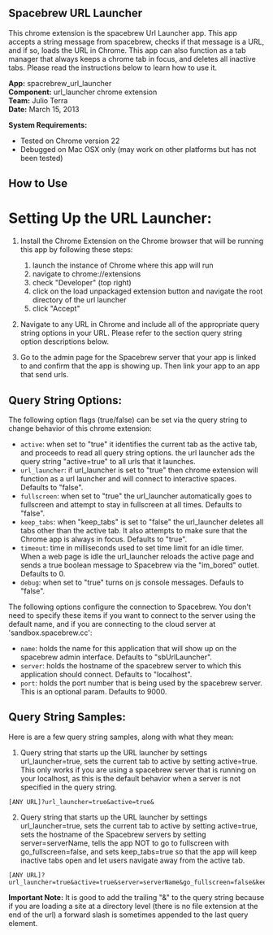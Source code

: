 Spacebrew URL Launcher
----------------------

This chrome extension is the spacebrew Url Launcher app. This app accepts a string message from spacebrew, checks if that message is a URL, and if so, loads the URL in Chrome. This app can also function as a tab manager that always keeps a chrome tab in focus, and deletes all inactive tabs. Please read the instructions below to learn how to use it.

**App:** 	spacrebrew_url_launcher  
**Component:** 	url_launcher chrome extension  
**Team:** 	Julio Terra  
**Date:** 	March 15, 2013    
  
**System Requirements:** 
* Tested on Chrome version 22 
* Debugged on Mac OSX only (may work on other platforms but has not been tested)  

  
How to Use 
----------------------------  

Setting Up the URL Launcher:
============================  

1. Install the Chrome Extension on the Chrome browser that will be running this app by following these steps:
	1. launch the instance of Chrome where this app will run
	2. navigate to chrome://extensions
	3. check "Developer" (top right)
	4. click on the load unpackaged extension button and navigate the root directory of the url launcher
	5. click "Accept"
  
2. Navigate to any URL in Chrome and include all of the appropriate query string options in your URL. Please refer to the section query string option descriptions below.
  
3. Go to the admin page for the Spacebrew server that your app is linked to and confirm that the app is showing up. Then link your app to an app that send urls.
  
Query String Options:
---------------------  
  
The following option flags (true/false) can be set via the query string to change behavior of this chrome extension:

* `active`: when set to "true" it identifies the current tab as the active tab, and proceeds to read all query string options. the url launcher ads the query string "active=true" to all urls that it launches. 
* `url_launcher`: if url_launcher is set to "true" then chrome extension will function as a url launcher and will connect to interactive spaces. Defaults to "false".
* `fullscreen`: when set to "true" the url_launcher automatically goes to fullscreen and attempt to stay in fullscreen at all times. Defaults to "false".
* `keep_tabs`: when "keep_tabs" is set to "false" the url_launcher deletes all tabs other than the active tab. It also attempts to make sure that the Chrome app is always in focus. Defaults to "true".
* `timeout`: time in milliseconds used to set time limit for an idle timer. When a web page is idle the url_launcher reloads the active page and sends a true boolean message to Spacebrew via the "im_bored" outlet. Defaults to 0.
* `debug`: when set to "true" turns on js console messages. Defauls to "false".

The following options configure the connection to Spacebrew. You don't need to specify these items if you want to connect to the server using the default name, and if you are connecting to the cloud server at 'sandbox.spacebrew.cc':
* `name`: holds the name for this application that will show up on the spacebrew admin interface. Defaults to "sbUrlLauncher".
* `server`: holds the hostname of the spacebrew server to which this application should connect. Defaults to "localhost".
* `port`: holds the port number that is being used by the spacebrew server. This is an optional param. Defaults to 9000. 

Query String Samples:
---------------------  
  
Here is are a few query string samples, along with what they mean:
  
1. Query string that starts up the URL launcher by settings url_launcher=true, sets the current tab to active by setting active=true. This only works if you are using a spacebrew server that is running on your localhost, as this is the default behavior when a server is not specified in the query string. 
```
[ANY URL]?url_launcher=true&active=true&
```
	
2. Query string that starts up the URL launcher by settings url_launcher=true, sets the current tab to active by setting active=true, sets the hostname of the Spacebrew servers by setting server=serverName, tells the app NOT to go to fullscreen with go_fullscreen=false, and sets keep_tabs=true so that the app will keep inactive tabs open and let users navigate away from the active tab.
```
[ANY URL]?url_launcher=true&active=true&server=serverName&go_fullscreen=false&keep_tabs=true&
```

**Important Note:** It is good to add the trailing "&" to the query string because if you are loading a site at a directory level (there is no file extension at the end of the url) a forward slash is sometimes appended to the last query element.
